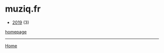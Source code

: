 # muziq.fr

  * [2019](./muziq-fr-2019.md) (3)

[homepage](http://muziq.fr/)

----

[Home](../index.md)
